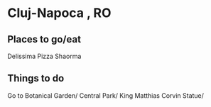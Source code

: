 # Cluj-Napoca , RO

## Places to go/eat
Delissima Pizza
Shaorma



## Things to do

Go to Botanical Garden/
Central Park/
King Matthias Corvin Statue/

